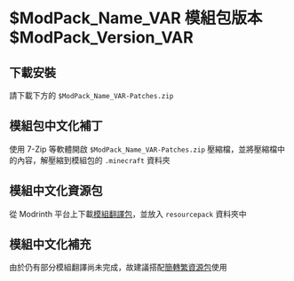 # $ModPack_Name_VAR 模組包版本 $ModPack_Version_VAR

## 下載安裝

請下載下方的 ``$ModPack_Name_VAR-Patches.zip``

## 模組包中文化補丁

使用 7-Zip 等軟體開啟 ``$ModPack_Name_VAR-Patches.zip`` 壓縮檔，並將壓縮檔中的內容，解壓縮到模組包的 ``.minecraft`` 資料夾

## 模組中文化資源包

從 Modrinth 平台上下載[模組翻譯包](https://modrinth.com/resourcepack/modstranslationpack)，並放入 ``resourcepack`` 資料夾中

## 模組中文化補充

由於仍有部分模組翻譯尚未完成，故建議搭配[簡轉繁資源包](https://github.com/TeamKugimiya/MMLP-CN-to-ZW/releases/tag/latest)使用
